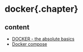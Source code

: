 
# docker{.chapter}

## content

- [DOCKER - the absolute basics](the_basics.md)
- [Docker compose](docker-compose.md)
